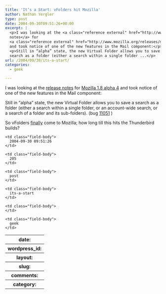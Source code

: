 ```yaml
---
title: 'It’s a Start: vFolders hit Mozilla'
author: Nathan Yergler
type: post
date: 2004-09-30T09:51:26+00:00
excerpt: |
  <p>I was looking at the <a class="reference external" href="http://www.mozilla.org/releases/mozilla1.8a4/README.html">release
  notes</a> for
  <a class="reference external" href="http://www.mozilla.org/releases/mozilla1.8a4/">Mozilla 1.8 alpha 4</a>
  and took notice of one of the new features in the Mail component:</p>
  <p>Still in “alpha” state, the new Virtual Folder allows you to save a
  search as a folder (either a search within a single folder ...</p>
url: /2004/09/30/its-a-start/
categories:
  - geek

---
```

I was looking at the [release notes][1]  for [Mozilla 1.8 alpha 4][2]  and took notice of one of the new features in the Mail component:

Still in “alpha” state, the new Virtual Folder allows you to save a search as a folder (either a search within a single folder, or an account-wide search, or a search of a folder and its sub-folders). (bug [11051][3]  )

So vFolders [finally][4]  come to Mozilla; how long till this hits the Thunderbird builds?

<table class="docutils field-list" frame="void" rules="none">
  <col class="field-name" /> <col class="field-body" /> <tr class="field">
    <th class="field-name">
      date:
    </th>

    <td class="field-body">
      2004-09-30 09:51:26
    </td>
  </tr>

  <tr class="field">
    <th class="field-name">
      wordpress_id:
    </th>

    <td class="field-body">
      205
    </td>
  </tr>

  <tr class="field">
    <th class="field-name">
      layout:
    </th>

    <td class="field-body">
      post
    </td>
  </tr>

  <tr class="field">
    <th class="field-name">
      slug:
    </th>

    <td class="field-body">
      its-a-start
    </td>
  </tr>

  <tr class="field">
    <th class="field-name">
      comments:
    </th>

    <td class="field-body">
    </td>
  </tr>

  <tr class="field">
    <th class="field-name">
      category:
    </th>

    <td class="field-body">
      geek
    </td>
  </tr>
</table>

 [1]: http://www.mozilla.org/releases/mozilla1.8a4/README.html
 [2]: http://www.mozilla.org/releases/mozilla1.8a4/
 [3]: https://bugzilla.mozilla.org/show_bug.cgi?id=11051
 [4]: http://yergler.net/blog/archives/2004/09/15/giving-rss-the-bird